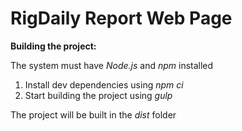 # RigDaily Report Web Page

**Building the project:**

The system must have *Node.js* and *npm* installed

1. Install dev dependencies using *npm ci*
2. Start building the project using *gulp*

The project will be built in the *dist* folder